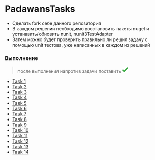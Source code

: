 # PadawansTasks
 
* Сделать fork себе данного репозитория
* В каждом решении необходимо восстановить пакеты nuget и устанавить/обновить nunit, nunit3TestAdapter
* Затем можно будет проверить правильно ли решил задачу с помощью unit тестова, уже написанных в каждом из решений

### Выполнение
> после выполнения напротив задачи поставить <img src="https://github.com/Shenn2948/PadawansTasks/blob/master/images/iconfinder_Tick_Mark_1398911.png" width="20">

+ [Task 1](/Task1)  
+ [Task 2](/Task2)  
+ [Task 3](/Task3) 
+ [Task 4](/Task4)  
+ [Task 5](/Task5)  
+ [Task 6](/Task6)  
+ [Task 7](/Task7)  
+ [Task 8](/Task8)  
+ [Task 9](/Task9)  
+ [Task 10](/Task10)  
+ [Task 11](/Task11)  
+ [Task 12](/Task12)  
+ [Task 13](/Task13)  
+ [Task 14](/Task14) 
